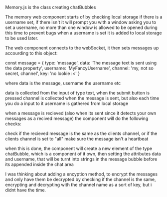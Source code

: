 Memory.js is the class creating chatBubbles

The memory web component starts of by checking local storage if there is a username set, if there isn't it will prompt you with a window asking
you to set a username, no more than one window is allowed to be opened during this time to prevent bugs
when a username is set it is added to local storage to be used later.

The web component connects to the webSocket, it then sets messages up accourding to this object:

const message = {
      type: 'message',
      data: 'The message text is sent using the data property',
      username: 'MyFancyUsername',
      channel: 'my, not so secret, channel',
      key: 'no lookie :<'
    }

where data is the message, username the username etc

data is collected from the input of type text, when the submit button is pressed
channel is collected when the message is sent, but also each time you do a input to it
username is gathered from local storage

when a message is recieved (also when its sent since it detects your own messages as a recived message)
the component will do the following checks:

check if the recieved message is the same as the clients channel, or if the clients channel is set to "all"
make sure the message isn't a heartbeat

when this is done, the component will create a new element of the type chatBubble, which is a component of it own,
then setting the attributes data and username, that will be turnt into strings in the message bubble before its appended inside the chat area

I was thinking about adding a encyption method, to encrypt the messages and only have them be decrypted by checking if the channel is the same,
encrypting and decrypting with the channel name as a sort of key, but i didnt have the time.